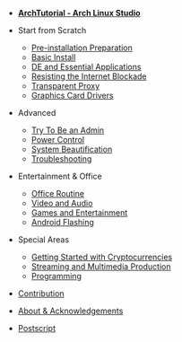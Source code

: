 - [**ArchTutorial - Arch Linux Studio**](uk/)

- Start from Scratch

  - [Pre-installation Preparation](uk/rookie/archlinux_pre_install)
  - [Basic Install](uk/rookie/basic_install)
  - [DE and Essential Applications](uk/rookie/DE&App)
  - [Resisting the Internet Blockade](uk/rookie/fxckGFW)
  - [Transparent Proxy](uk/rookie/transparentProxy)
  - [Graphics Card Drivers](uk/rookie/graphic_driver)

- Advanced

  - [Try To Be an Admin](uk/advanced/beAdmin)
  - [Power Control](uk/advanced/undervoltage)
  - [System Beautification](uk/advanced/beauty)
  - [Troubleshooting](uk/advanced/troubleshooting)

- Entertainment & Office

  - [Office Routine](uk/play&office/office)
  - [Video and Audio](uk/play&office/media)
  - [Games and Entertainment](uk/play&office/play)
  - [Android Flashing](uk/play&office/android)

- Special Areas

  - [Getting Started with Cryptocurrencies](uk/exclusive/mine)
  - [Streaming and Multimedia Production](uk/exclusive/media)
  - [Programming](uk/exclusive/code)

- [Contribution](uk/contribution.md)
- [About & Acknowledgements](uk/about.md)
- [Postscript](uk/postscript.md)
